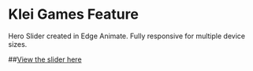 Klei Games Feature
===========

Hero Slider created in Edge Animate.  Fully responsive for multiple device sizes.

##[View the slider here](http://endodoug.github.io/KleiFeature)

